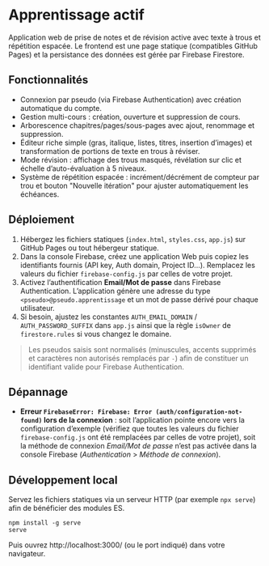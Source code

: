 # Apprentissage actif

Application web de prise de notes et de révision active avec texte à trous et répétition espacée. Le frontend est une page statique (compatibles GitHub Pages) et la persistance des données est gérée par Firebase Firestore.

## Fonctionnalités

- Connexion par pseudo (via Firebase Authentication) avec création automatique du compte.
- Gestion multi-cours : création, ouverture et suppression de cours.
- Arborescence chapitres/pages/sous-pages avec ajout, renommage et suppression.
- Éditeur riche simple (gras, italique, listes, titres, insertion d’images) et transformation de portions de texte en trous à réviser.
- Mode révision : affichage des trous masqués, révélation sur clic et échelle d’auto-évaluation à 5 niveaux.
- Système de répétition espacée : incrément/décrément de compteur par trou et bouton "Nouvelle itération" pour ajuster automatiquement les échéances.

## Déploiement

1. Hébergez les fichiers statiques (`index.html`, `styles.css`, `app.js`) sur GitHub Pages ou tout hébergeur statique.
2. Dans la console Firebase, créez une application Web puis copiez les identifiants fournis (API key, Auth domain, Project ID…). Remplacez les valeurs du fichier `firebase-config.js` par celles de votre projet.
3. Activez l’authentification **Email/Mot de passe** dans Firebase Authentication. L’application génère une adresse du type `<pseudo>@pseudo.apprentissage` et un mot de passe dérivé pour chaque utilisateur.
4. Si besoin, ajustez les constantes `AUTH_EMAIL_DOMAIN` / `AUTH_PASSWORD_SUFFIX` dans `app.js` ainsi que la règle `isOwner` de `firestore.rules` si vous changez le domaine.

> Les pseudos saisis sont normalisés (minuscules, accents supprimés et caractères non autorisés remplacés par `-`) afin de constituer un identifiant valide pour Firebase Authentication.

## Dépannage

- **Erreur `FirebaseError: Firebase: Error (auth/configuration-not-found)` lors de la connexion** : soit l’application pointe encore vers la configuration d’exemple (vérifiez que toutes les valeurs du fichier `firebase-config.js` ont été remplacées par celles de votre projet), soit la méthode de connexion *Email/Mot de passe* n’est pas activée dans la console Firebase (*Authentication* > *Méthode de connexion*).

## Développement local

Servez les fichiers statiques via un serveur HTTP (par exemple `npx serve`) afin de bénéficier des modules ES.

```
npm install -g serve
serve
```

Puis ouvrez http://localhost:3000/ (ou le port indiqué) dans votre navigateur.
